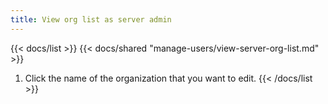 ```yaml
---
title: View org list as server admin
---
```


{{< docs/list >}}
{{< docs/shared "manage-users/view-server-org-list.md" >}}
1. Click the name of the organization that you want to edit.
{{< /docs/list >}}